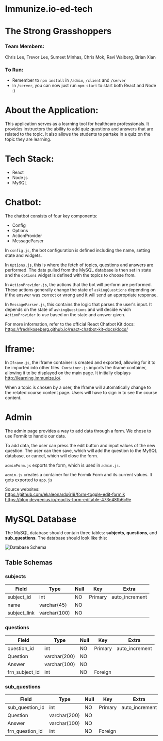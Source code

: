 # Immunize.io-ed-tech

# The Strong Grasshoppers

### Team Members:

Chris Lee, Trevor Lee, Sumeet Minhas, Chris Mok, Ravi Walberg, Brian Xian

### To Run:

- Remember to `npm install` in `/admin`, `/client` and `/server`
- In `/server`, you can now just run `npm start` to start both React and Node :)

# About the Application:

This application serves as a learning tool for healthcare professionals. It provides instructors the ability to add quiz questions and answers that are related to the topic. It also allows the students to partake in a quiz on the topic they are learning.

# Tech Stack:

- React
- Node js
- MySQL

# Chatbot:

The chatbot consists of four key components:

- Config
- Options
- ActionProvider
- MessageParser

In `config.js`, the bot configuration is defined including the name, setting state and widgets.

In `Options.js`, this is where the fetch of topics, questions and answers are performed. The data pulled from the MySQL database is then set in state and the `options` widget is defined with the topics to choose from.

In `ActionProvider.js`, the actions that the bot will perform are performed. These actions generally change the state of `askingQuestions` depending on if the answer was correct or wrong and it will send an appropriate response.

In `MessageParser.js`, this contains the logic that parses the user's input. It depends on the state of `askingQuestions` and will decide which `ActionProvider` to use based on the state and answer given.

For more information, refer to the official React Chatbot Kit docs:
https://fredrikoseberg.github.io/react-chatbot-kit-docs/docs/

# Iframe:

In `Iframe.js`, the iframe container is created and exported, allowing for it to be imported into other files. `Container.js` imports the iframe container, allowing it to be displayed on the main page. It initially displays http://learning.immunize.io/.

When a topic is chosen by a user, the Iframe will automatically change to the related course content page. Users will have to sign in to see the course content.

<!-- feel free to add/remove/change things I wrote for this part -->

# Admin

The admin page provides a way to add data through a form. We chose to use Formik to handle our data. 

To add data, the user can press the edit button and input values of the new question. The user can then save, which will add the question to the MySQL database, or cancel, which will close the form.

```adminForm.js``` exports the form, which is used in ```admin.js```. 

```admin.js``` creates a container for the Formik Form and its current values. It gets exported to ```app.js```

Source websites: \
https://github.com/ekaleonardo619/form-toggle-edit-formik \
https://blog.devgenius.io/reactjs-form-editable-473e48fb6c9e

# MySQL Database

The MySQL database should contain three tables: **subjects**, **questions**, and **sub_questions**.
The database should look like this:

![Database Schema](/server/docs/database_schema.png "Database Schema")

## Table Schemas

### subjects

| Field        | Type         | Null | Key     | Extra          |
| ------------ | ------------ | ---- | ------- | -------------- |
| subject_id   | int          | NO   | Primary | auto_increment |
| name         | varchar(45)  | NO   |         |                |
| subject_link | varchar(100) | NO   |         |                |

### questions

| Field          | Type         | Null | Key     | Extra          |
| -------------- | ------------ | ---- | ------- | -------------- |
| question_id    | int          | NO   | Primary | auto_increment |
| Question       | varchar(200) | NO   |         |                |
| Answer         | varchar(100) | NO   |         |                |
| frn_subject_id | int          | NO   | Foreign |                |

### sub_questions

| Field           | Type         | Null | Key     | Extra          |
| --------------- | ------------ | ---- | ------- | -------------- |
| sub_question_id | int          | NO   | Primary | auto_increment |
| Question        | varchar(200) | NO   |         |                |
| Answer          | varchar(100) | NO   |         |                |
| frn_question_id | int          | NO   | Foreign |                |

<!-- todo in docs: -->
<!-- server -->



